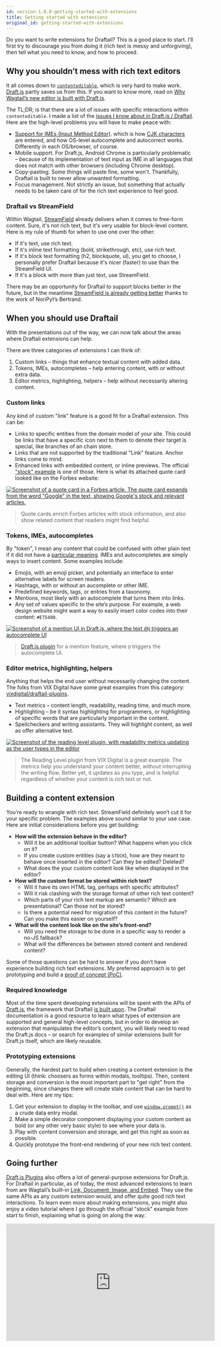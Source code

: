 ```yaml
---
id: version-1.0.0-getting-started-with-extensions
title: Getting started with extensions
original_id: getting-started-with-extensions
---
```


Do you want to write extensions for Draftail? This is a good place to start. I’ll first try to discourage you from doing it (rich text is messy and unforgiving), then tell what you need to know, and how to proceed.

## Why you shouldn’t mess with rich text editors

It all comes down to [`contenteditable`](https://developer.mozilla.org/en-US/docs/Web/Guide/HTML/Editable_content), which is very hard to make work. [Draft.js](https://draftjs.org/) partly saves us from this. If you want to know more, read on [Why Wagtail’s new editor is built with Draft.js](/blog/2018/03/05/why-wagtail-new-editor-is-built-with-draft-js).

The TL;DR; is that there are a lot of issues with specific interactions within `contenteditable`. I made a list of the [issues I know about in Draft.js / Draftail](https://github.com/springload/draftail/issues/138). Here are the high-level problems you will have to make peace with:

- [Support for IMEs (Input Method Editor)](https://en.wikipedia.org/wiki/Input_method). which is how [CJK characters](https://en.wikipedia.org/wiki/CJK_characters) are entered, and how OS-level autocomplete and autocorrect works. Differently in each OS/browser, of course.
- Mobile support. For Draft.js, Android Chrome is particularly problematic – because of its implementation of text input as IME in all languages that does not match with other browsers (including Chrome desktop).
- Copy-pasting. Some things will paste fine, some won't. Thankfully, Draftail is built to never allow unwanted formatting.
- Focus management. Not strictly an issue, but something that actually needs to be taken care of for the rich text experience to feel good.

### Draftail vs StreamField

Within Wagtail, [StreamField](http://docs.wagtail.org/en/stable/topics/streamfield.html) already delivers when it comes to free-form content. Sure, it's not rich text, but it's very usable for block-level content. Here is my rule of thumb for when to use one over the other:

- If it's text, use rich text.
- If it's inline text formatting (bold, strikethrough, etc), use rich text.
- If it's block text formatting (h2, blockquote, ul), you get to choose, I personally prefer Draftail because it's nicer (faster) to use than the StreamField UI.
- If it's a block with more than just text, use StreamField.

There may be an opportunity for Draftail to support blocks better in the future, but in the meantime [StreamField is already getting better](https://www.kickstarter.com/projects/noripyt/wagtails-first-hatch) thanks to the work of NoriPyt’s Bertrand.

## When you should use Draftail

With the presentations out of the way, we can now talk about the areas where Draftail extensions can help.

There are three categories of extensions I can think of:

1. Custom links – things that enhance textual content with added data.
2. Tokens, IMEs, autocompletes – help entering content, with or without extra data.
3. Editor metrics, highlighting, helpers – help without necessarily altering content.

### Custom links

Any kind of custom "link" feature is a good fit for a Draftail extension. This can be:

- Links to specific entities from the domain model of your site. This could be links that have a specific icon next to them to denote their target is special, like branches of an chain store.
- Links that are not supported by the traditional "Link" feature. Anchor links come to mind.
- Enhanced links with embedded content, or inline previews. The official ["stock" example](http://docs.wagtail.org/en/stable/advanced_topics/customisation/extending_draftail.html#creating-new-entities) is one of those. Here is what its attached quote card looked like on the Forbes website:

[![Screenshot of a quote card in a Forbes article. The quote card expands from the word "Google" in the text, showing Google's stock and relevant articles.](assets/getting-started-with-extensions/forbes-quotecard-expanded.png)](https://www.forbes.com/sites/jasonbloomberg/2018/02/04/the-real-reason-red-hat-is-acquiring-coreos/#70a79bf05c4d)

> Quote cards enrich Forbes articles with stock information, and also show related content that readers might find helpful.

### Tokens, IMEs, autocompletes

By "token", I mean any content that could be confused with other plain text if it did not have a [particular meaning](https://en.wikipedia.org/wiki/Lexical_analysis#Token). IMEs and autocompletes are simply ways to insert content. Some examples include:

- Emojis, with an emoji picker, and potentially an interface to enter alternative labels for screen readers.
- Hashtags, with or without an aucomplete or other IME.
- Predefined keywords, tags, or entries from a taxonomy.
- Mentions, most likely with an autocomplete that turns them into links.
- Any set of values specific to the site’s purpose. For example, a web design website might want a way to easily insert color codes into their content: `#E75480`.

[![Screenshot of a mention UI in Draft.js, where the text @j triggers an autocomplete UI](assets/getting-started-with-extensions/draftjs-plugin-mention.png)](https://www.draft-js-plugins.com/plugin/mention)

> [Draft.js plugin](https://www.draft-js-plugins.com/plugin/mention) for a mention feature, where `@` triggers the autocomplete UI.

### Editor metrics, highlighting, helpers

Anything that helps the end user without necessarily changing the content. The folks from VIX Digital have some great examples from this category: [vixdigital/draftail-plugins](https://github.com/vixdigital/draftail-plugins).

- Text metrics – content length, readability, reading time, and much more.
- Highlighting – be it syntax highlighting for programmers, or highlighting of specific words that are particularly important in the content.
- Spellcheckers and writing assistants. They will highlight content, as well as offer alternative text.

[![Screenshot of the reading level plugin, with readability metrics updating as the user types in the editor](assets/getting-started-with-extensions/reading-level-plugin.gif)](https://vixdigital.github.io/draftail-plugins/)

> The Reading Level plugin from VIX Digital is a great example. The metrics help you understand your content better, without interrupting the writing flow.
> Better yet, it updates as you type, and is helpful regardless of whether your content is rich text or not.

## Building a content extension

You’re ready to wrangle with rich text. StreamField definitely won’t cut it for your specific problem. The examples above sound similar to your use case. Here are initial considerations before you get building:

- **How will the extension behave in the editor?**
  - Will it be an additional toolbar button? What happens when you click on it?
  - If you create custom entities (say a `STOCK`), how are they meant to behave once inserted in the editor? Can they be edited? Deleted?
  - What does the your custom content look like when displayed in the editor?
- **How will the custom format be stored within rich text?**
  - Will it have its own HTML tag, perhaps with specific attributes?
  - Will it risk clashing with the storage format of other rich text content?
  - Which parts of your rich text markup are semantic? Which are presentational? Can those not be stored?
  - Is there a potential need for migration of this content in the future? Can you make this easier on yourself?
- **What will the content look like on the site’s front-end?**
  - Will you need the storage to be done in a specific way to render a no-JS fallback?
  - What will the differences be between stored content and rendered content?

Some of those questions can be hard to answer if you don’t have experience building rich text extensions. My preferred approach is to get prototyping and build a [proof of concept (PoC)](https://en.wikipedia.org/wiki/Proof_of_concept).

### Required knowledge

Most of the time spent developing extensions will be spent with the APIs of [Draft.js](https://draftjs.org/), the framework that Draftail [is built upon](GettingStarted.md#why-we-need-draftjs-and-react). The Draftail documentation is a good resource to learn what types of extension are supported and general high-level concepts, but in order to develop an extension that manipulates the editor’s content, you will likely need to read the Draft.js docs – or search for examples of similar extensions built for Draft.js itself, which are likely reusable.

### Prototyping extensions

Generally, the hardest part to build when creating a content extension is the editing UI (think: choosers as forms within modals, tooltips). Then, content storage and conversion is the most important part to "get right" from the beginning, since changes there will create stale content that can be hard to deal with. Here are my tips:

1. Get your extension to display in the toolbar, and use [`window.prompt()`](https://developer.mozilla.org/en-US/docs/Web/API/Window/prompt) as a crude data entry modal.
2. Make a simple decorator component displaying your custom content as bold (or any other very basic style) to see where your data is.
3. Play with content conversion and storage, and get this right as soon as possible.
4. Quickly prototype the front-end rendering of your new rich text content.

## Going further

[Draft.js Plugins](https://github.com/draft-js-plugins/draft-js-plugins) also offers a lot of general-purpose extensions for Draft.js. For Draftail in particular, as of today, the most advanced extensions to learn from are Wagtail’s built-in [Link, Document, Image, and Embed](https://github.com/wagtail/wagtail/blob/607f2ec0673814a54bd8c35f7cda42a4b37f73f2/client/src/components/Draftail/decorators/Link.js). They use the same APIs as any custom extension would, and offer quite good rich text interactions. To learn even more about making extensions, you might also enjoy a video tutorial where I go through the official "stock" example from start to finish, explaining what is going on along the way:

<iframe src="https://player.twitch.tv/?autoplay=false&video=v266474479" frameborder="0" allowfullscreen="true" scrolling="no" height="315" width="560"></iframe>
